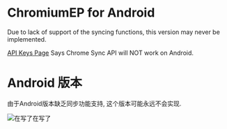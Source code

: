 # ChromiumEP for Android
Due to lack of support of the syncing functions, this version may never be implemented.

[API Keys Page](https://www.chromium.org/developers/how-tos/api-keys) Says Chrome Sync API will NOT work on Android.

# Android 版本
由于Android版本缺乏同步功能支持, 这个版本可能永远不会实现.

![在写了在写了](https://raw.githubusercontent.com/fengberd/Chromium-EyeProtect/gugu/gugu.jpg)
